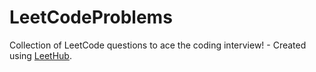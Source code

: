 # LeetCodeProblems
Collection of LeetCode questions to ace the coding interview! - Created using [LeetHub](https://github.com/QasimWani/LeetHub).
